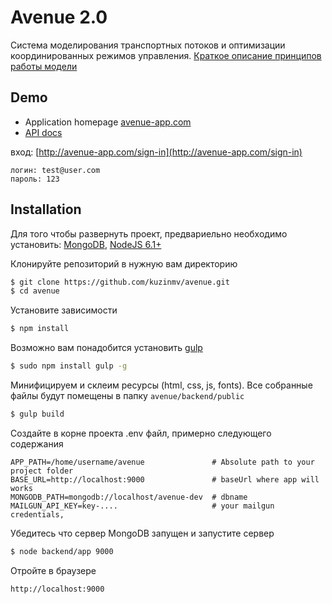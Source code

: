 # Avenue 2.0

Система моделирования транспортных потоков и оптимизации координированных режимов управления. 
[Краткое описание принципов работы модели](https://docs.google.com/document/d/1mdmcT0b6X0agkceEUA5OEeeyhi6zV6zl3avihBE69j4/edit?usp=sharing)

## Demo

* Application homepage [avenue-app.com](http://avenue-app.com/)
* [API docs](http://avenue-app.com/api/doc)

вход: [http://avenue-app.com/sign-in](http://avenue-app.com/sign-in)
```
логин: test@user.com
пароль: 123
```

## Installation

Для того чтобы развернуть проект, предвариельно необходимо установить: 
[MongoDB](https://docs.mongodb.com/manual/installation/), [NodeJS 6.1+](https://nodejs.org/en/download/current/)


Клонируйте репозиторий  в нужную вам директорию
```bash
$ git clone https://github.com/kuzinmv/avenue.git
$ cd avenue
```

Установите зависимости
```bash
$ npm install
```
Возможно вам понадобится установить [gulp](http://gulpjs.com/)

```bash
$ sudo npm install gulp -g
```

Минифицируем и склеим ресурсы (html, css, js, fonts). Все собранные файлы будут помещены в папку `avenue/backend/public`
```bash
$ gulp build
```

Создайте в корне проекта .env файл, примерно следующего содержания

```
APP_PATH=/home/username/avenue               # Absolute path to your project folder
BASE_URL=http://localhost:9000               # baseUrl where app will works
MONGODB_PATH=mongodb://localhost/avenue-dev  # dbname
MAILGUN_API_KEY=key-....                     # your mailgun credentials,
```

Убедитесь что сервер MongoDB запущен и запустите сервер
```bash
$ node backend/app 9000
```

Отройте в браузере
```
http://localhost:9000
```


